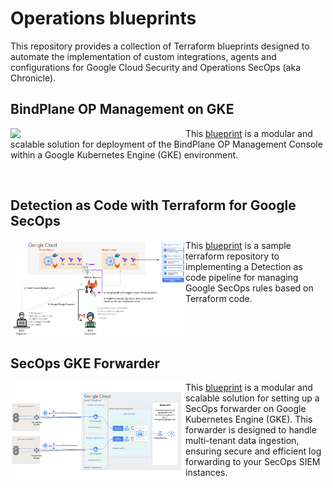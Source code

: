 # Operations blueprints

This repository provides a collection of Terraform blueprints designed to automate the implementation of custom integrations, agents and configurations for Google Cloud Security and Operations SecOps (aka Chronicle).

## BindPlane OP Management on GKE

<a href="./bindplane-gke/" title="BindPlane OP Management console on GKE"><img src="./bindplane-gke/images/diagram.png" align="left" width="280px"></a> This [blueprint](./bindplane-gke/) is a modular and scalable solution for deployment of the BindPlane OP Management Console within a Google Kubernetes Engine (GKE) environment.

<br clear="left">

## Detection as Code with Terraform for Google SecOps

<a href="./detection-as-code/" title="Detection as Code with Terraform for Google SecOps"><img src="./detection-as-code/images/diagram.png" align="left" width="280px"></a> This [blueprint](./detection-as-code/) is a sample terraform repository to implementing a Detection as code pipeline for managing Google SecOps rules based on Terraform code.

<br clear="left">

## SecOps GKE Forwarder

<a href="./secops-gke-forwarder/" title="SecOps GKE Forwarder"><img src="./secops-gke-forwarder/images/diagram.png" align="left" width="280px"></a> This [blueprint](./secops-gke-forwarder/) is a modular and scalable solution for setting up a SecOps forwarder on Google Kubernetes Engine (GKE). This forwarder is designed to handle multi-tenant data ingestion, ensuring secure and efficient log forwarding to your SecOps SIEM instances.

<br clear="left">
